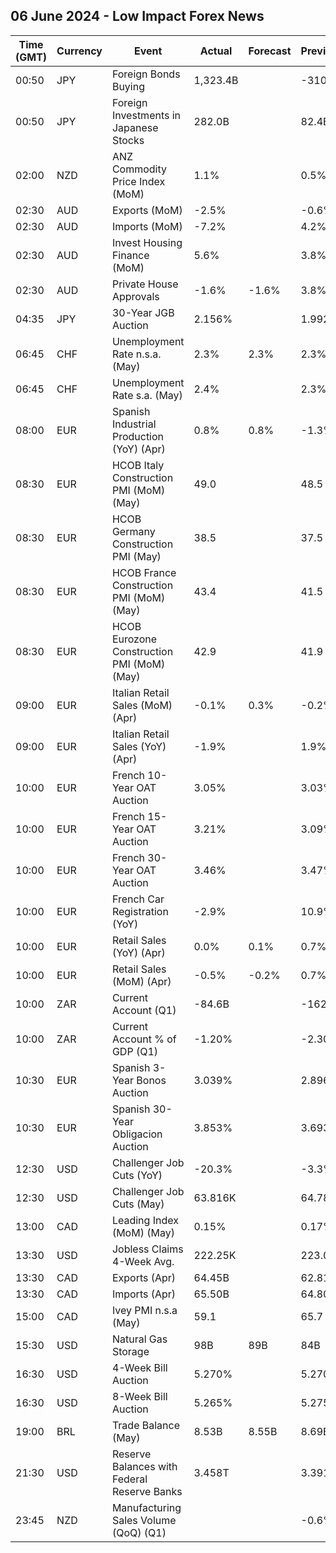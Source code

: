 ## 06 June 2024 - Low Impact Forex News

| Time (GMT) | Currency | Event | Actual | Forecast | Previous |
|------|----------|-------|--------|----------|----------|
| 00:50 | JPY | Foreign Bonds Buying | 1,323.4B |  | -310.4B |
| 00:50 | JPY | Foreign Investments in Japanese Stocks | 282.0B |  | 82.4B |
| 02:00 | NZD | ANZ Commodity Price Index (MoM) | 1.1% |  | 0.5% |
| 02:30 | AUD | Exports (MoM) | -2.5% |  | -0.6% |
| 02:30 | AUD | Imports (MoM) | -7.2% |  | 4.2% |
| 02:30 | AUD | Invest Housing Finance (MoM) | 5.6% |  | 3.8% |
| 02:30 | AUD | Private House Approvals | -1.6% | -1.6% | 3.8% |
| 04:35 | JPY | 30-Year JGB Auction | 2.156% |  | 1.992% |
| 06:45 | CHF | Unemployment Rate n.s.a. (May) | 2.3% | 2.3% | 2.3% |
| 06:45 | CHF | Unemployment Rate s.a. (May) | 2.4% |  | 2.3% |
| 08:00 | EUR | Spanish Industrial Production (YoY) (Apr) | 0.8% | 0.8% | -1.3% |
| 08:30 | EUR | HCOB Italy Construction PMI (MoM) (May) | 49.0 |  | 48.5 |
| 08:30 | EUR | HCOB Germany Construction PMI (May) | 38.5 |  | 37.5 |
| 08:30 | EUR | HCOB France Construction PMI (MoM) (May) | 43.4 |  | 41.5 |
| 08:30 | EUR | HCOB Eurozone Construction PMI (MoM) (May) | 42.9 |  | 41.9 |
| 09:00 | EUR | Italian Retail Sales (MoM) (Apr) | -0.1% | 0.3% | -0.2% |
| 09:00 | EUR | Italian Retail Sales (YoY) (Apr) | -1.9% |  | 1.9% |
| 10:00 | EUR | French 10-Year OAT Auction | 3.05% |  | 3.03% |
| 10:00 | EUR | French 15-Year OAT Auction | 3.21% |  | 3.09% |
| 10:00 | EUR | French 30-Year OAT Auction | 3.46% |  | 3.47% |
| 10:00 | EUR | French Car Registration (YoY) | -2.9% |  | 10.9% |
| 10:00 | EUR | Retail Sales (YoY) (Apr) | 0.0% | 0.1% | 0.7% |
| 10:00 | EUR | Retail Sales (MoM) (Apr) | -0.5% | -0.2% | 0.7% |
| 10:00 | ZAR | Current Account (Q1) | -84.6B |  | -162.9B |
| 10:00 | ZAR | Current Account % of GDP (Q1) | -1.20% |  | -2.30% |
| 10:30 | EUR | Spanish 3-Year Bonos Auction | 3.039% |  | 2.896% |
| 10:30 | EUR | Spanish 30-Year Obligacion Auction | 3.853% |  | 3.693% |
| 12:30 | USD | Challenger Job Cuts (YoY) | -20.3% |  | -3.3% |
| 12:30 | USD | Challenger Job Cuts (May) | 63.816K |  | 64.789K |
| 13:00 | CAD | Leading Index (MoM) (May) | 0.15% |  | 0.17% |
| 13:30 | USD | Jobless Claims 4-Week Avg. | 222.25K |  | 223.00K |
| 13:30 | CAD | Exports (Apr) | 64.45B |  | 62.81B |
| 13:30 | CAD | Imports (Apr) | 65.50B |  | 64.80B |
| 15:00 | CAD | Ivey PMI n.s.a (May) | 59.1 |  | 65.7 |
| 15:30 | USD | Natural Gas Storage | 98B | 89B | 84B |
| 16:30 | USD | 4-Week Bill Auction | 5.270% |  | 5.270% |
| 16:30 | USD | 8-Week Bill Auction | 5.265% |  | 5.275% |
| 19:00 | BRL | Trade Balance (May) | 8.53B | 8.55B | 8.69B |
| 21:30 | USD | Reserve Balances with Federal Reserve Banks | 3.458T |  | 3.391T |
| 23:45 | NZD | Manufacturing Sales Volume (QoQ) (Q1) |  |  | -0.6% |
